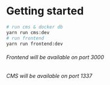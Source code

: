 # Getting started 

```bash
# run cms & docker db
yarn run cms:dev
# run frontend
yarn run frontend:dev
```

###### Frontend will be available on port 3000
###### CMS will be available on port 1337
